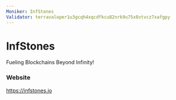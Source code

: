 ```yaml
---
Moniker: InfStones
Validator: terravaloper1u3gcqh4xqcdfkcu82nrk9u75x8vtvcz7xafgpy
---
```


# InfStones

Fueling Blockchains Beyond Infinity!

### Website

https://infstones.io

